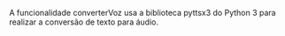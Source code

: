 A funcionalidade converterVoz usa a biblioteca pyttsx3 do Python 3 para realizar a conversão de texto para áudio.
